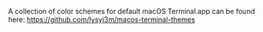 A collection of color schemes for default macOS Terminal.app can be found
here: https://github.com/lysyi3m/macos-terminal-themes